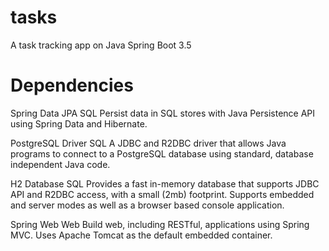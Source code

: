 # tasks
A task tracking app on Java Spring Boot 3.5

# Dependencies

Spring Data JPA SQL
Persist data in SQL stores with Java Persistence API using Spring Data and Hibernate.

PostgreSQL Driver SQL
A JDBC and R2DBC driver that allows Java programs to connect to a PostgreSQL database using standard, database independent Java code.

H2 Database SQL
Provides a fast in-memory database that supports JDBC API and R2DBC access, with a small (2mb) footprint. Supports embedded and server modes as well as a browser based console application.

Spring Web Web
Build web, including RESTful, applications using Spring MVC. Uses Apache Tomcat as the default embedded container.
